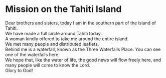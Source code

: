 # Mission on the Tahiti Island

Dear brothers and sisters, today I am in the southern part of the island of Tahiti.  
We have made a full circle around Tahiti today.  
A woman kindly offered to take me around the entire island.  
We met many people and distributed leaflets.  
Behind me is a waterfall, known as the Three Waterfalls Place. You can see one of the waterfalls here.  
We hope that, like the water of life, the good news will flow freely here, and many people will come to know the Lord.  
Glory to God!


